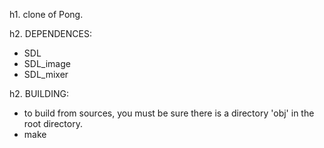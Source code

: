 h1. clone of Pong.

h2. DEPENDENCES:
* SDL
* SDL_image
* SDL_mixer

h2. BUILDING:
* to build from sources, you must be sure there is a directory 'obj' in the root directory.
* make
